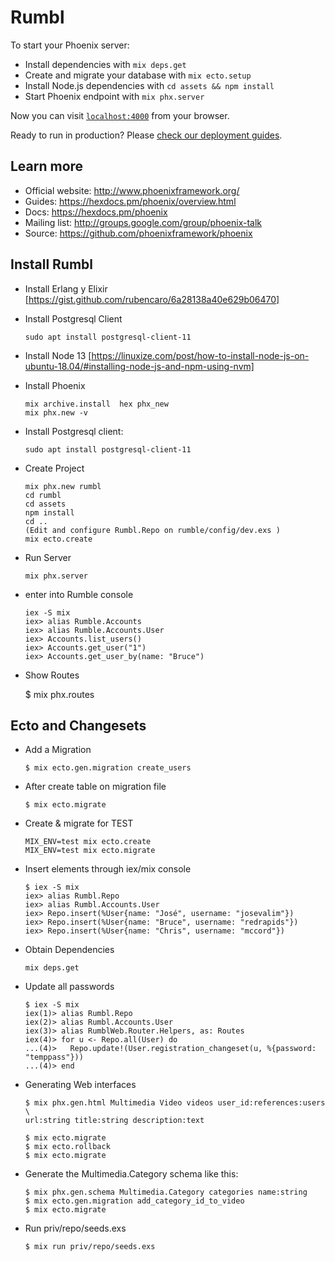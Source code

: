 # Rumbl

To start your Phoenix server:

  * Install dependencies with `mix deps.get`
  * Create and migrate your database with `mix ecto.setup`
  * Install Node.js dependencies with `cd assets && npm install`
  * Start Phoenix endpoint with `mix phx.server`

Now you can visit [`localhost:4000`](http://localhost:4000) from your browser.

Ready to run in production? Please [check our deployment guides](https://hexdocs.pm/phoenix/deployment.html).

## Learn more

  * Official website: http://www.phoenixframework.org/
  * Guides: https://hexdocs.pm/phoenix/overview.html
  * Docs: https://hexdocs.pm/phoenix
  * Mailing list: http://groups.google.com/group/phoenix-talk
  * Source: https://github.com/phoenixframework/phoenix

## Install Rumbl
* Install Erlang y Elixir [https://gist.github.com/rubencaro/6a28138a40e629b06470]
* Install Postgresql Client 

      sudo apt install postgresql-client-11
      
* Install Node 13 [https://linuxize.com/post/how-to-install-node-js-on-ubuntu-18.04/#installing-node-js-and-npm-using-nvm]

* Install Phoenix 

      mix archive.install  hex phx_new  
      mix phx.new -v
      
* Install Postgresql client: 
    
      sudo apt install postgresql-client-11
            
* Create Project

      mix phx.new rumbl
      cd rumbl
      cd assets
      npm install
      cd ..
      (Edit and configure Rumbl.Repo on rumble/config/dev.exs )
      mix ecto.create 
     
* Run Server

      mix phx.server

* enter into Rumble console 
 
      iex -S mix
      iex> alias Rumble.Accounts
      iex> alias Rumble.Accounts.User
      iex> Accounts.list_users()
      iex> Accounts.get_user("1")
      iex> Accounts.get_user_by(name: "Bruce")
      
* Show Routes

    $ mix phx.routes      
      
## Ecto and Changesets
      
* Add a Migration       

      $ mix ecto.gen.migration create_users
      
* After create table on migration file      
      
      $ mix ecto.migrate
      
* Create & migrate for TEST

      MIX_ENV=test mix ecto.create
      MIX_ENV=test mix ecto.migrate
      
* Insert elements through iex/mix console            

      $ iex -S mix 
      iex> alias Rumbl.Repo
      iex> alias Rumbl.Accounts.User
      iex> Repo.insert(%User{name: "José", username: "josevalim"}) 
      iex> Repo.insert(%User{name: "Bruce", username: "redrapids"}) 
      iex> Repo.insert(%User{name: "Chris", username: "mccord"}) 
      
* Obtain Dependencies

      mix deps.get      
      
* Update all passwords

      $ iex -S mix 
      iex(1)> alias Rumbl.Repo
      iex(2)> alias Rumbl.Accounts.User
      iex(3)> alias RumblWeb.Router.Helpers, as: Routes
      iex(4)> for u <- Repo.all(User) do                                           
      ...(4)>   Repo.update!(User.registration_changeset(u, %{password: "temppass"}))
      ...(4)> end
     
* Generating Web interfaces     
     
      $ mix phx.gen.html Multimedia Video videos user_id:references:users \
      url:string title:string description:text
       
      $ mix ecto.migrate
      $ mix ecto.rollback
      $ mix ecto.migrate

* Generate the Multimedia.Category schema like this:

      $ mix phx.gen.schema Multimedia.Category categories name:string
      $ mix ecto.gen.migration add_category_id_to_video
      $ mix ecto.migrate
      
* Run priv/repo/seeds.exs

      $ mix run priv/repo/seeds.exs
      